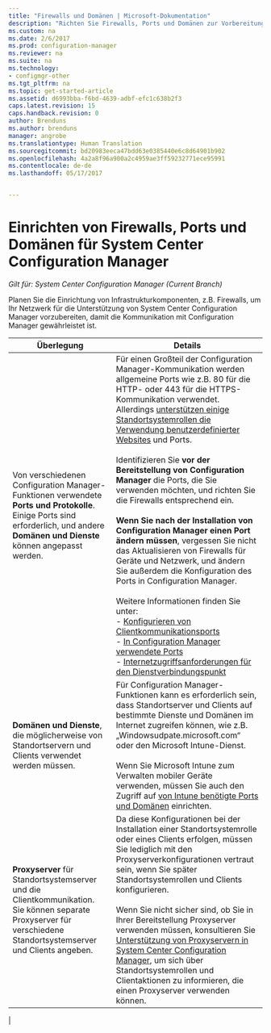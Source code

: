 ```yaml
---
title: "Firewalls und Domänen | Microsoft-Dokumentation"
description: "Richten Sie Firewalls, Ports und Domänen zur Vorbereitung der System Center Configuration Manager-Kommunikation ein."
ms.custom: na
ms.date: 2/6/2017
ms.prod: configuration-manager
ms.reviewer: na
ms.suite: na
ms.technology:
- configmgr-other
ms.tgt_pltfrm: na
ms.topic: get-started-article
ms.assetid: d6993bba-f6bd-4639-adbf-efc1c638b2f3
caps.latest.revision: 15
caps.handback.revision: 0
author: Brenduns
ms.author: brenduns
manager: angrobe
ms.translationtype: Human Translation
ms.sourcegitcommit: bd20983eeca47bdd63e0385440e6c8d64901b902
ms.openlocfilehash: 4a2a8f96a900a2c4959ae3ff59232771ece95991
ms.contentlocale: de-de
ms.lasthandoff: 05/17/2017


---
```

# <a name="set-up-firewalls-ports-and-domains-for-system-center-configuration-manager"></a>Einrichten von Firewalls, Ports und Domänen für System Center Configuration Manager

*Gilt für: System Center Configuration Manager (Current Branch)*

Planen Sie die Einrichtung von Infrastrukturkomponenten, z.B. Firewalls, um Ihr Netzwerk für die Unterstützung von System Center Configuration Manager vorzubereiten, damit die Kommunikation mit Configuration Manager gewährleistet ist.  

|Überlegung|Details|  
|-------------------|-------------|  
|Von verschiedenen Configuration Manager-Funktionen verwendete **Ports und Protokolle**. Einige Ports sind erforderlich, und andere **Domänen und Dienste** können angepasst werden.|Für einen Großteil der Configuration Manager-Kommunikation werden allgemeine Ports wie z.B. 80 für die HTTP- oder 443 für die HTTPS-Kommunikation verwendet. Allerdings [unterstützen einige Standortsystemrollen die Verwendung benutzerdefinierter Websites](/sccm/core/plan-design/network/websites-for-site-system-servers) und Ports.<br /><br /> Identifizieren Sie **vor der Bereitstellung von Configuration Manager** die Ports, die Sie verwenden möchten, und richten Sie die Firewalls entsprechend ein.<br /><br /> **Wenn Sie nach der Installation von Configuration Manager einen Port ändern müssen**, vergessen Sie nicht das Aktualisieren von Firewalls für Geräte und Netzwerk, und ändern Sie außerdem die Konfiguration des Ports in Configuration Manager.<br /><br /> Weitere Informationen finden Sie unter: </br>- [Konfigurieren von Clientkommunikationsports](../../../core/clients/deploy/configure-client-communication-ports.md) </br>- [In Configuration Manager verwendete Ports](../../../core/plan-design/hierarchy/ports.md) </br>- [Internetzugriffsanforderungen für den Dienstverbindungspunkt](/sccm/core/servers/deploy/configure/about-the-service-connection-point#bkmk_urls)|  
|**Domänen und Dienste**, die möglicherweise von Standortservern und Clients verwendet werden müssen.|Für Configuration Manager-Funktionen kann es erforderlich sein, dass Standortserver und Clients auf bestimmte Dienste und Domänen im Internet zugreifen können, wie z.B. „Windowsudpate.microsoft.com“ oder den Microsoft Intune-Dienst.<br /><br /> Wenn Sie Microsoft Intune zum Verwalten mobiler Geräte verwenden, müssen Sie auch den Zugriff auf [von Intune benötigte Ports und Domänen](https://docs.microsoft.com/en-us/intune/get-started/network-infrastructure-requirements-for-microsoft-intune) einrichten.|  
|**Proxyserver** für Standortsystemserver und die Clientkommunikation. Sie können separate Proxyserver für verschiedene Standortsystemserver und Clients angeben.|Da diese Konfigurationen bei der Installation einer Standortsystemrolle oder eines Clients erfolgen, müssen Sie lediglich mit den Proxyserverkonfigurationen vertraut sein, wenn Sie später Standortsystemrollen und Clients konfigurieren.<br /><br /> Wenn Sie nicht sicher sind, ob Sie in Ihrer Bereitstellung Proxyserver verwenden müssen, konsultieren Sie [Unterstützung von Proxyservern in System Center Configuration Manager](../../../core/plan-design/network/proxy-server-support.md), um sich über Standortsystemrollen und Clientaktionen zu informieren, die einen Proxyserver verwenden können.|   
|  

